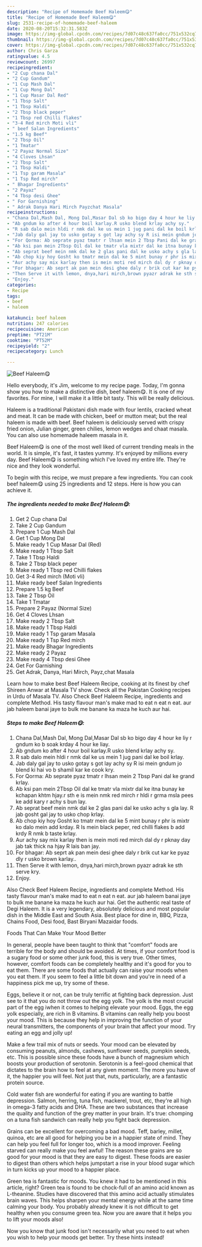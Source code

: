 ```yaml
---
description: "Recipe of Homemade Beef Haleem😋"
title: "Recipe of Homemade Beef Haleem😋"
slug: 2531-recipe-of-homemade-beef-haleem
date: 2020-08-20T15:32:31.583Z
image: https://img-global.cpcdn.com/recipes/7d07c48c637fa0cc/751x532cq70/beef-haleem😋-recipe-main-photo.jpg
thumbnail: https://img-global.cpcdn.com/recipes/7d07c48c637fa0cc/751x532cq70/beef-haleem😋-recipe-main-photo.jpg
cover: https://img-global.cpcdn.com/recipes/7d07c48c637fa0cc/751x532cq70/beef-haleem😋-recipe-main-photo.jpg
author: Chris Garza
ratingvalue: 4.5
reviewcount: 26997
recipeingredient:
- "2 Cup chana Dal"
- "2 Cup Gandum"
- "1 Cup Mash Dal"
- "1 Cup Mong Dal"
- "1 Cup Masar Dal Red"
- "1 Tbsp Salt"
- "1 Tbsp Haldi"
- "2 Tbsp black peper"
- "1 Tbsp red Chilli flakes"
- "3-4 Red mirch Moti vli"
- " beef Salan Ingredients"
- "1.5 kg Beef"
- "2 Tbsp Oil"
- "1 Tmatar"
- "2 Payaz Normal Size"
- "4 Cloves Lhsan"
- "2 Tbsp Salt"
- "1 Tbsp Haldi"
- "1 Tsp garam Masala"
- "1 Tsp Red mirch"
- " Bhagar Ingredients"
- "2 Payaz"
- "4 Tbsp desi Ghee"
- " For Garnishing"
- " Adrak Danya Hari Mirch Payzchat Masala"
recipeinstructions:
- "Chana Dal,Mash Dal, Mong Dal,Masar Dal sb ko bigo day 4 hour ke liy r gndum ko b soak krday 4 hour ke liay."
- "Ab gndum ko after 4 hour boil karlay.R usko blend krlay achy sy."
- "R sab dalo mein hldi r nmk dal ke us mein 1 jug pani dal ke boil krlay."
- "Jab daly gal jay to usko gotay s got lay achy sy R isi mein gndum jo blend ki hai vo b shamil kar ke cook kry."
- "For Qorma: Ab seprate pyaz tmatr r lhsan mein 2 Tbsp Pani dal ke grand krlay."
- "Ab ksi pan mein 2Tbsp Oil dal ke tmatr vla mixtr dal ke itna bunay ke kchapan khtm hjay.r sth e is mein nmk red mirch r hldi r grma msla pees ke add kary r achy s bun lay."
- "Ab seprat beef mein nmk dal ke 2 glas pani dal ke usko achy s gla lay. R jab gosht gal jay to usko chop krlay."
- "Ab chop kiy hoy Gosht ko tmatr mein dal ke 5 mint bunay r phr is mixtr ko dalo mein add krday. R Is mein black peper, red chilli flakes b add krdy R nmk b taste krlay."
- "Aur achy say mix karlay then is mein moti red mirch dal dy r pknay day jab tak thick na hjay R lais ban jay."
- "For bhagar: Ab seprt ak pan mein desi ghee daly r brik cut kar ke pyaz dly r usko brown karlay.."
- "Then Serve it with lemon, dnya,hari mirch,brown pyazr adrak ke sth serve kry."
- "Enjoy."
categories:
- Recipe
tags:
- beef
- haleem

katakunci: beef haleem 
nutrition: 247 calories
recipecuisine: American
preptime: "PT21M"
cooktime: "PT52M"
recipeyield: "2"
recipecategory: Lunch

---
```



![Beef Haleem😋](https://img-global.cpcdn.com/recipes/7d07c48c637fa0cc/751x532cq70/beef-haleem😋-recipe-main-photo.jpg)

Hello everybody, it's Jim, welcome to my recipe page. Today, I'm gonna show you how to make a distinctive dish, beef haleem😋. It is one of my favorites. For mine, I will make it a little bit tasty. This will be really delicious.

Haleem is a traditional Pakistani dish made with four lentils, cracked wheat and meat. It can be made with chicken, beef or mutton meat; but the real haleem is made with beef. Beef haleem is deliciously served with crispy fried onion, Julian ginger, green chilies, lemon wedges and chaat masala. You can also use homemade haleem masala in it.

Beef Haleem😋 is one of the most well liked of current trending meals in the world. It is simple, it's fast, it tastes yummy. It's enjoyed by millions every day. Beef Haleem😋 is something which I've loved my entire life. They're nice and they look wonderful.


To begin with this recipe, we must prepare a few ingredients. You can cook beef haleem😋 using 25 ingredients and 12 steps. Here is how you can achieve it.

<!--inarticleads1-->

##### The ingredients needed to make Beef Haleem😋:

1. Get 2 Cup chana Dal
1. Take 2 Cup Gandum
1. Prepare 1 Cup Mash Dal
1. Get 1 Cup Mong Dal
1. Make ready 1 Cup Masar Dal (Red)
1. Make ready 1 Tbsp Salt
1. Take 1 Tbsp Haldi
1. Take 2 Tbsp black peper
1. Make ready 1 Tbsp red Chilli flakes
1. Get 3-4 Red mirch (Moti vli)
1. Make ready  beef Salan Ingredients
1. Prepare 1.5 kg Beef
1. Take 2 Tbsp Oil
1. Take 1 Tmatar
1. Prepare 2 Payaz (Normal Size)
1. Get 4 Cloves Lhsan
1. Make ready 2 Tbsp Salt
1. Make ready 1 Tbsp Haldi
1. Make ready 1 Tsp garam Masala
1. Make ready 1 Tsp Red mirch
1. Make ready  Bhagar Ingredients
1. Make ready 2 Payaz
1. Make ready 4 Tbsp desi Ghee
1. Get  For Garnishing
1. Get  Adrak, Danya, Hari Mirch, Payz,chat Masala


Learn how to make best Beef Haleem Recipe, cooking at its finest by chef Shireen Anwar at Masala TV show. Check all the Pakistan Cooking recipes in Urdu of Masala TV. Also Check Beef Haleem Recipe, ingredients and complete Method. His tasty flavour man&#39;s make mad to eat n eat n eat. aur jab haleem banai jaye to bulk me banane ka maza he kuch aur hai. 

<!--inarticleads2-->

##### Steps to make Beef Haleem😋:

1. Chana Dal,Mash Dal, Mong Dal,Masar Dal sb ko bigo day 4 hour ke liy r gndum ko b soak krday 4 hour ke liay.
1. Ab gndum ko after 4 hour boil karlay.R usko blend krlay achy sy.
1. R sab dalo mein hldi r nmk dal ke us mein 1 jug pani dal ke boil krlay.
1. Jab daly gal jay to usko gotay s got lay achy sy R isi mein gndum jo blend ki hai vo b shamil kar ke cook kry.
1. For Qorma: Ab seprate pyaz tmatr r lhsan mein 2 Tbsp Pani dal ke grand krlay.
1. Ab ksi pan mein 2Tbsp Oil dal ke tmatr vla mixtr dal ke itna bunay ke kchapan khtm hjay.r sth e is mein nmk red mirch r hldi r grma msla pees ke add kary r achy s bun lay.
1. Ab seprat beef mein nmk dal ke 2 glas pani dal ke usko achy s gla lay. R jab gosht gal jay to usko chop krlay.
1. Ab chop kiy hoy Gosht ko tmatr mein dal ke 5 mint bunay r phr is mixtr ko dalo mein add krday. R Is mein black peper, red chilli flakes b add krdy R nmk b taste krlay.
1. Aur achy say mix karlay then is mein moti red mirch dal dy r pknay day jab tak thick na hjay R lais ban jay.
1. For bhagar: Ab seprt ak pan mein desi ghee daly r brik cut kar ke pyaz dly r usko brown karlay..
1. Then Serve it with lemon, dnya,hari mirch,brown pyazr adrak ke sth serve kry.
1. Enjoy.


Also Check Beef Haleem Recipe, ingredients and complete Method. His tasty flavour man&#39;s make mad to eat n eat n eat. aur jab haleem banai jaye to bulk me banane ka maza he kuch aur hai. Get the authentic real taste of Degi Haleem. It is a very legendary, absolutely delicious and most popular dish in the Middle East and South Asia. Best place for dine in, BBQ, Pizza, Chains Food, Desi food, Bast Biryani Mazaidar foods. 

Foods That Can Make Your Mood Better


In general, people have been taught to think that "comfort" foods are terrible for the body and should be avoided. At times, if your comfort food is a sugary food or some other junk food, this is very true. Other times, however, comfort foods can be completely healthy and it's good for you to eat them. There are some foods that actually can raise your moods when you eat them. If you seem to feel a little bit down and you're in need of a happiness pick me up, try some of these.

Eggs, believe it or not, can be truly terrific at fighting back depression. Just see to it that you do not throw out the egg yolk. The yolk is the most crucial part of the egg iwhen it comes to helping elevate your mood. Eggs, the egg yolk especially, are rich in B vitamins. B vitamins can really help you boost your mood. This is because they help in improving the function of your neural transmitters, the components of your brain that affect your mood. Try eating an egg and jolly up!

Make a few trail mix of nuts or seeds. Your mood can be elevated by consuming peanuts, almonds, cashews, sunflower seeds, pumpkin seeds, etc. This is possible since these foods have a bunch of magnesium which boosts your production of serotonin. Serotonin is a feel-good chemical that dictates to the brain how to feel at any given moment. The more you have of it, the happier you will feel. Not just that, nuts, particularly, are a fantastic protein source.

Cold water fish are wonderful for eating if you are wanting to battle depression. Salmon, herring, tuna fish, mackerel, trout, etc, they're all high in omega-3 fatty acids and DHA. These are two substances that increase the quality and function of the grey matter in your brain. It's true: chomping on a tuna fish sandwich can really help you fight back depression. 

Grains can be excellent for overcoming a bad mood. Teff, barley, millet, quinoa, etc are all good for helping you be in a happier state of mind. They can help you feel full for longer too, which is a mood improver. Feeling starved can really make you feel awful! The reason these grains are so good for your mood is that they are easy to digest. These foods are easier to digest than others which helps jumpstart a rise in your blood sugar which in turn kicks up your mood to a happier place.

Green tea is fantastic for moods. You knew it had to be mentioned in this article, right? Green tea is found to be chock-full of an amino acid known as L-theanine. Studies have discovered that this amino acid actually stimulates brain waves. This helps sharpen your mental energy while at the same time calming your body. You probably already knew it is not difficult to get healthy when you consume green tea. Now you are aware that it helps you to lift your moods also!

Now you know that junk food isn't necessarily what you need to eat when you wish to help your moods get better. Try  these hints  instead!

